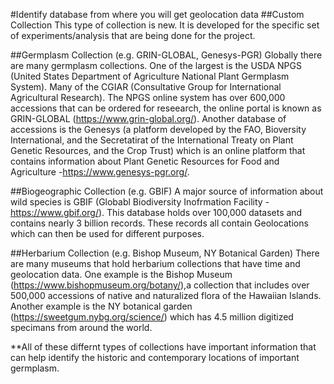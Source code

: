 #Identify database from where you will get geolocation data
##Custom Collection
This type of collection is new. It is developed for the specific set of experiments/analysis that are being done for the project.

##Germplasm Collection (e.g. GRIN-GLOBAL, Genesys-PGR)
Globally there are many germplasm collections. One of the largest is the USDA NPGS (United States Department of Agriculture National Plant Germplasm System). Many of the CGIAR (Consultative Group for International Agricultural Research). The NPGS online system has over 600,000 accessions that can be ordered for reseearch, the online portal is known as GRIN-GLOBAL (https://www.grin-global.org/). Another database of accessions is the Genesys (a platform developed by the FAO, Bioversity International, and the Secretatirat of the International Treaty on Plant Genetic Resources, and the Crop Trust) which is an online platform that contains information about Plant Genetic Resources for Food and Agriculture -https://www.genesys-pgr.org/.

##Biogeographic Collection (e.g. GBIF)
A major source of information about wild species is GBIF (Globabl Biodiversity Inofrmation Facility - https://www.gbif.org/). This database holds over 100,000 datasets and contains nearly 3 billion records. These records all contain Geolocations which can then be used for different purposes.

##Herbarium Collection (e.g. Bishop Museum, NY Botanical Garden)
There are many museums that hold herbarium collections that have time and geolocation data. One example is the Bishop Museum (https://www.bishopmuseum.org/botany/),a collection that includes over 500,000 accessions of native and naturalized flora of the Hawaiian Islands. Another example is the NY botanical garden (https://sweetgum.nybg.org/science/) which has 4.5 million digitized specimans from around the world. 

**All of these differnt types of collections have important information that can help identify the historic and contemporary locations of important germplasm. 

